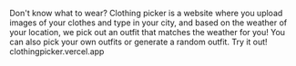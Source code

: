 Don't know what to wear? Clothing picker is a website where you upload images of your clothes and type in your city, and based on the weather of your location, we pick out an outfit that matches the weather for you! You can also pick your own outfits or generate a random outfit.
Try it out! clothingpicker.vercel.app
